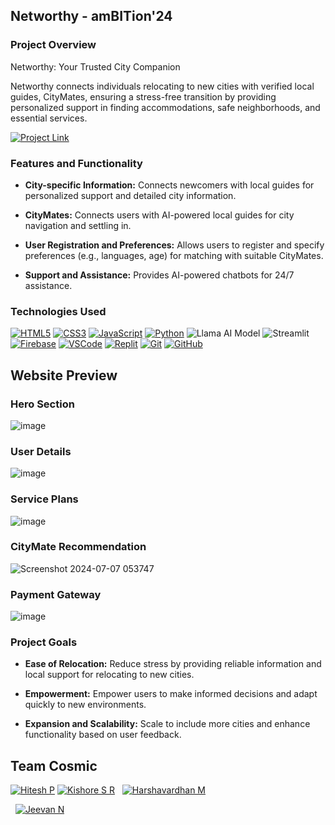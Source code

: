 ## Networthy - amBITion'24

### Project Overview
Networthy: Your Trusted City Companion

Networthy connects individuals relocating to new cities with verified local guides, CityMates, ensuring a stress-free transition by providing personalized support in finding accommodations, safe neighborhoods, and essential services.

[![Project Link](https://img.shields.io/badge/Project%20Link-blue?style=for-the-badge&logo=googlechrome&logoColor=white&labelColor=blue)](addLinkHere)

### Features and Functionality
- **City-specific Information:** Connects newcomers with local guides for personalized support and detailed city information.

- **CityMates:** Connects users with AI-powered local guides for city navigation and settling in.

- **User Registration and Preferences:** Allows users to register and specify preferences (e.g., languages, age) for matching with suitable CityMates.

- **Support and Assistance:** Provides AI-powered chatbots for 24/7 assistance.

### Technologies Used
[![HTML5](https://img.shields.io/badge/html5%20-%23E34F26.svg?&style=for-the-badge&logo=html5&logoColor=white)](https://your-link)
[![CSS3](https://img.shields.io/badge/CSS3-%231572B6.svg?style=for-the-badge&logo=css3&logoColor=white)](https://your-link)
[![JavaScript](https://img.shields.io/badge/javascript%20-%23323330.svg?&style=for-the-badge&logo=javascript&logoColor=%23F7DF1E)](https://your-link)
[![Python](https://img.shields.io/badge/Python-%233776AB.svg?style=for-the-badge&logo=python&logoColor=white)](https://your-link)
![Llama AI Model](https://img.shields.io/badge/Llama%20AI%20Model-%230080B0.svg?style=for-the-badge&logoColor=white)
![Streamlit](https://img.shields.io/badge/Streamlit-%23FF4B4B.svg?style=for-the-badge&logoColor=white)
[![Firebase](https://img.shields.io/badge/Firebase-%23039BE5.svg?style=for-the-badge&logo=firebase)](https://firebase.google.com/)
[![VSCode](https://img.shields.io/badge/VSCode-%23007ACC.svg?style=for-the-badge&logo=visual-studio-code&logoColor=white)](https://your-link)
[![Replit](https://img.shields.io/badge/Replit-%23FF6F61.svg?style=for-the-badge&logo=replit&logoColor=white)](https://your-link)
[![Git](https://img.shields.io/badge/Git-5E5E5E?style=for-the-badge&logo=git&logoColor=F05032)](https://your-link)
[![GitHub](https://img.shields.io/badge/GitHub-5E5E5E?style=for-the-badge&logo=github&logoColor=181717)](https://your-link)
 
## Website Preview
### Hero Section
![image](https://github.com/codingstella/personal-blog-website/assets/113582974/5b54aeb9-0e2d-41b0-9c42-9fba2c5335f4)
### User Details
![image](https://github.com/codingstella/personal-blog-website/assets/113582974/a4c62d07-bf27-45ef-81a2-6d2c900de822)
### Service Plans
![image](https://github.com/codingstella/personal-blog-website/assets/113582974/24bf01a3-f4e8-46e5-8630-739b514ab987)
### CityMate Recommendation
![Screenshot 2024-07-07 053747](https://github.com/codingstella/personal-blog-website/assets/113582974/b90bb12b-108b-4ec2-835b-5a1c91fe7381)
### Payment Gateway
![image](https://github.com/codingstella/personal-blog-website/assets/113582974/20c6edb5-4a86-45e0-9fbf-1002c584470c)

### Project Goals
- **Ease of Relocation:** Reduce stress by providing reliable information and local support for relocating to new cities.
  
- **Empowerment:** Empower users to make informed decisions and adapt quickly to new environments.
  
- **Expansion and Scalability:** Scale to include more cities and enhance functionality based on user feedback.

## Team Cosmic
[![Hitesh P](https://img.shields.io/badge/hitesh%20p-%230077B5.svg?style=for-the-badge&logo=linkedin&logoColor=white)](https://www.linkedin.com/in/hitesh-p-aa55662a3)
[![Kishore S R](https://img.shields.io/badge/kishore%20s%20r-%230077B5.svg?style=for-the-badge&logo=linkedin&logoColor=white)](https://www.linkedin.com/in/Kishore-SR) &nbsp;
[![Harshavardhan M](https://img.shields.io/badge/harshavardhan%20m-%230077B5.svg?style=for-the-badge&logo=linkedin&logoColor=white)](https://www.linkedin.com/in/harshavardhan-md/) &nbsp;

&nbsp;
[![Jeevan N](https://img.shields.io/badge/jeevan%20n-%230077B5.svg?style=for-the-badge&logo=linkedin&logoColor=white)](https://www.linkedin.com/in/jeevan-n-39a5652a3?utm_source=share&utm_campaign=share_via&utm_content=profile&utm_medium=android_app)

